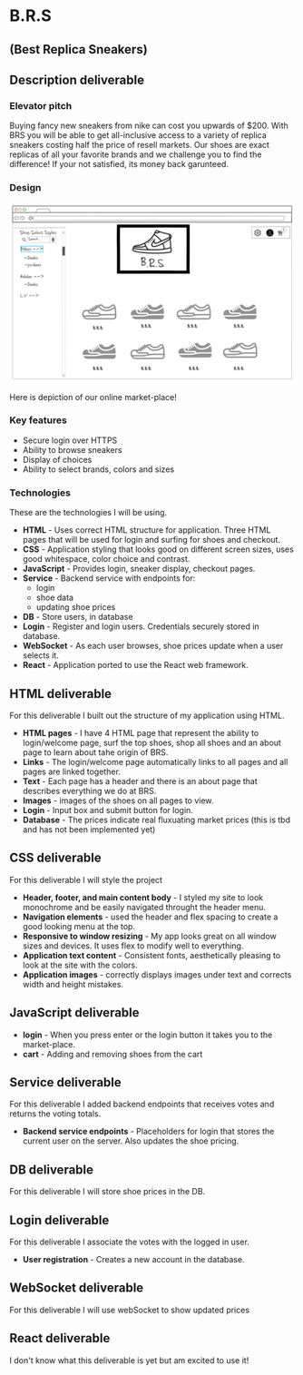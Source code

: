 # B.R.S
## (Best Replica Sneakers)

## Description deliverable

### Elevator pitch

Buying fancy new sneakers from nike can cost you upwards of $200. With BRS you will be able to get all-inclusive access to a variety of replica sneakers costing half the price of resell markets. Our shoes are exact replicas of all your favorite brands and we challenge you to find the difference! If your not satisfied, its money back garunteed.

### Design

![Mock](startup_design.png)

Here is depiction of our online market-place!
### Key features

- Secure login over HTTPS
- Ability to browse sneakers
- Display of choices
- Ability to select brands, colors and sizes

### Technologies

These are the technologies I will be using.

- **HTML** - Uses correct HTML structure for application. Three HTML pages that will be used for login and surfing for shoes and checkout. 
- **CSS** - Application styling that looks good on different screen sizes, uses good whitespace, color choice and contrast.
- **JavaScript** - Provides login, sneaker display, checkout pages.
- **Service** - Backend service with endpoints for:
  - login
  - shoe data
  - updating shoe prices
- **DB** - Store users, in database
- **Login** - Register and login users. Credentials securely stored in database. 
- **WebSocket** - As each user browses, shoe prices update when a user selects it. 
- **React** - Application ported to use the React web framework.

## HTML deliverable

For this deliverable I built out the structure of my application using HTML.

- **HTML pages** - I have 4 HTML page that represent the ability to login/welcome page, surf the top shoes, shop all shoes and an about page to learn about tahe origin of BRS.
- **Links** - The login/welcome page automatically links to all pages and all pages are linked together. 
- **Text** - Each page has a header and there is an about page that describes everything we do at BRS.
- **Images** - images of the shoes on all pages to view.
- **Login** - Input box and submit button for login.
- **Database** - The prices indicate real fluxuating market prices (this is tbd and has not been implemented yet)


## CSS deliverable

For this deliverable I will style the project

- **Header, footer, and main content body** - I styled my site to look monochrome and be easily navigated throught the header menu.
- **Navigation elements** - used the header and flex spacing to create a good looking menu at the top. 
- **Responsive to window resizing** - My app looks great on all window sizes and devices. It uses flex to modify well to everything. 
- **Application text content** - Consistent fonts, aesthetically pleasing to look at the site with the colors.
- **Application images** - correctly displays images under text and corrects width and height mistakes. 

## JavaScript deliverable

- **login** - When you press enter or the login button it takes you to the market-place.
- **cart** - Adding and removing shoes from the cart
  
## Service deliverable

For this deliverable I added backend endpoints that receives votes and returns the voting totals.

- **Backend service endpoints** - Placeholders for login that stores the current user on the server. Also updates the shoe pricing.

## DB deliverable

For this deliverable I will store shoe prices in the DB. 

## Login deliverable

For this deliverable I associate the votes with the logged in user.
- **User registration** - Creates a new account in the database.


## WebSocket deliverable

For this deliverable I will use webSocket to show updated prices 

## React deliverable

I don't know what this deliverable is yet but am excited to use it!

